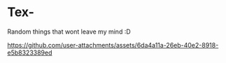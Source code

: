 # Tex-
Random things that wont leave my mind :D


https://github.com/user-attachments/assets/6da4a11a-26eb-40e2-8918-e5b8323389ed

